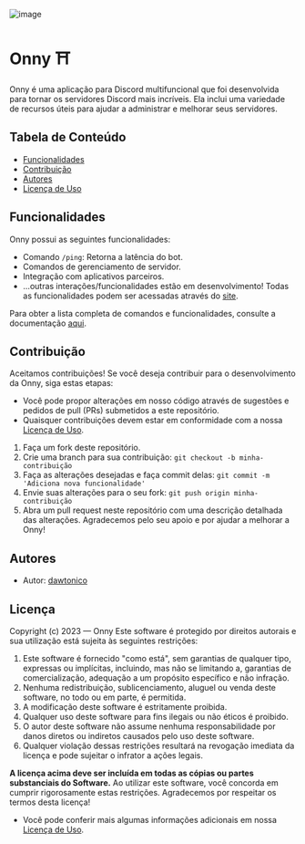 ![image](https://github.com/jnr-rodrigues/sync-excel/assets/44007416/e14ea9b0-fd6f-4dbf-ba2d-2eddfd902096)

# Onny ⛩️
Onny é uma aplicação para Discord multifuncional que foi desenvolvida para tornar os servidores Discord mais incríveis. Ela inclui uma variedade de recursos úteis para ajudar a administrar e melhorar seus servidores.

## Tabela de Conteúdo
- [Funcionalidades](#funcionalidades)
- [Contribuição](#contribuição)
- [Autores](#autores)
- [Licença de Uso](#licença)

## Funcionalidades
Onny possui as seguintes funcionalidades:

- Comando `/ping`: Retorna a latência do bot.
- Comandos de gerenciamento de servidor.
- Integração com aplicativos parceiros.
- ...outras interações/funcionalidades estão em desenvolvimento!
  Todas as funcionalidades podem ser acessadas através do [site](https://onny.discloud.app/).

Para obter a lista completa de comandos e funcionalidades, consulte a documentação [aqui](docs/README.md).

## Contribuição
Aceitamos contribuições! Se você deseja contribuir para o desenvolvimento da Onny, siga estas etapas:

- Você pode propor alterações em nosso código através de sugestões e pedidos de pull (PRs) submetidos a este repositório.
- Quaisquer contribuições devem estar em conformidade com a nossa [Licença de Uso](LICENSE.md).

1. Faça um fork deste repositório.
2. Crie uma branch para sua contribuição: `git checkout -b minha-contribuição`
3. Faça as alterações desejadas e faça commit delas: `git commit -m 'Adiciona nova funcionalidade'`
4. Envie suas alterações para o seu fork: `git push origin minha-contribuição`
5. Abra um pull request neste repositório com uma descrição detalhada das alterações.
Agradecemos pelo seu apoio e por ajudar a melhorar a Onny!

## Autores
- Autor: [dawtonico](https://github.com/dawtonico)

## Licença
Copyright (c) 2023 — Onny
Este software é protegido por direitos autorais e sua utilização está sujeita às seguintes restrições:

1. Este software é fornecido "como está", sem garantias de qualquer tipo, expressas ou implícitas, incluindo, mas não se limitando a, garantias de comercialização, adequação a um propósito específico e não infração.
2. Nenhuma redistribuição, sublicenciamento, aluguel ou venda deste software, no todo ou em parte, é permitida.
3. A modificação deste software é estritamente proibida.
4. Qualquer uso deste software para fins ilegais ou não éticos é proibido.
5. O autor deste software não assume nenhuma responsabilidade por danos diretos ou indiretos causados pelo uso deste software.
6. Qualquer violação dessas restrições resultará na revogação imediata da licença e pode sujeitar o infrator a ações legais.

**A licença acima deve ser incluída em todas as cópias ou partes substanciais do Software.**
Ao utilizar este software, você concorda em cumprir rigorosamente estas restrições. Agradecemos por respeitar os termos desta licença!

- Você pode conferir mais algumas informações adicionais em nossa [Licença de Uso](LICENSE.md).
